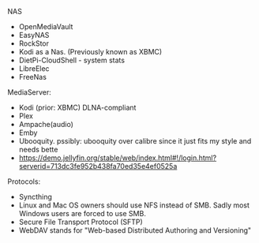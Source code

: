 

NAS
- OpenMediaVault
- EasyNAS
- RockStor
- Kodi as a Nas. (Previously known as XBMC)
- DietPi-CloudShell - system stats
- LibreElec
- FreeNas

MediaServer:
- Kodi (prior: XBMC) DLNA-compliant 
- Plex 
- Ampache(audio) 
- Emby
- Ubooquity. pssibly: ubooquity over calibre since it just fits my style and needs bette
- https://demo.jellyfin.org/stable/web/index.html#!/login.html?serverid=713dc3fe952b438fa70ed35e4ef0525a



Protocols:
- Syncthing
- Linux and Mac OS owners should use NFS instead of SMB. Sadly most Windows users are forced to use SMB.
- Secure File Transport Protocol (SFTP)
- WebDAV stands for "Web-based Distributed Authoring and Versioning"

